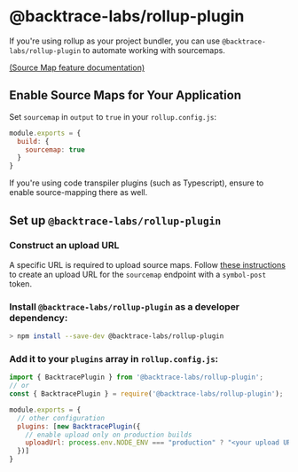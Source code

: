 # @backtrace-labs/rollup-plugin
If you're using rollup as your project bundler, you can use `@backtrace-labs/rollup-plugin` to automate working with sourcemaps.

[(Source Map feature documentation)](https://docs.saucelabs.com/error-reporting/platform-integrations/source-map/)

## Enable Source Maps for Your Application

Set `sourcemap` in `output` to `true` in your `rollup.config.js`:

```js
module.exports = {
  build: {
    sourcemap: true
  }
}
```

If you're using code transpiler plugins (such as Typescript), ensure to enable source-mapping there as well.

## Set up `@backtrace-labs/rollup-plugin`

### Construct an upload URL

A specific URL is required to upload source maps. Follow [these instructions](https://docs.saucelabs.com/error-reporting/project-setup/submission-url/) to create an upload URL for the `sourcemap` endpoint with a `symbol-post` token.

### Install `@backtrace-labs/rollup-plugin` as a developer dependency:

```bash
> npm install --save-dev @backtrace-labs/rollup-plugin
```

### Add it to your `plugins` array in `rollup.config.js`:

```js
import { BacktracePlugin } from '@backtrace-labs/rollup-plugin';
// or
const { BacktracePlugin } = require('@backtrace-labs/rollup-plugin');

module.exports = {
  // other configuration
  plugins: [new BacktracePlugin({
    // enable upload only on production builds
    uploadUrl: process.env.NODE_ENV === "production" ? "<your upload URL>" : undefined
  })]
}
```